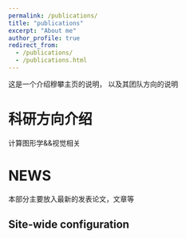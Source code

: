 ```yaml
---
permalink: /publications/
title: "publications"
excerpt: "About me"
author_profile: true
redirect_from: 
  - /publications/
  - /publications.html
---
```


这是一个介绍穆攀主页的说明， 以及其团队方向的说明

科研方向介绍
======
计算图形学&&视觉相关

NEWS
======
本部分主要放入最新的发表论文，文章等

Site-wide configuration
------

